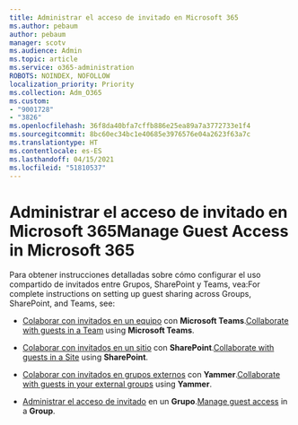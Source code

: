 ```yaml
---
title: Administrar el acceso de invitado en Microsoft 365
ms.author: pebaum
author: pebaum
manager: scotv
ms.audience: Admin
ms.topic: article
ms.service: o365-administration
ROBOTS: NOINDEX, NOFOLLOW
localization_priority: Priority
ms.collection: Adm_O365
ms.custom:
- "9001728"
- "3826"
ms.openlocfilehash: 36f8da40bfa7cffb886e25ea89a7a3772733e1f4
ms.sourcegitcommit: 8bc60ec34bc1e40685e3976576e04a2623f63a7c
ms.translationtype: HT
ms.contentlocale: es-ES
ms.lasthandoff: 04/15/2021
ms.locfileid: "51810537"
---
```

# <a name="manage-guest-access-in-microsoft-365"></a><span data-ttu-id="db4da-102">Administrar el acceso de invitado en Microsoft 365</span><span class="sxs-lookup"><span data-stu-id="db4da-102">Manage Guest Access in Microsoft 365</span></span>

<span data-ttu-id="db4da-103">Para obtener instrucciones detalladas sobre cómo configurar el uso compartido de invitados entre Grupos, SharePoint y Teams, vea:</span><span class="sxs-lookup"><span data-stu-id="db4da-103">For complete instructions on setting up guest sharing across Groups, SharePoint, and Teams, see:</span></span> 

- <span data-ttu-id="db4da-104">[Colaborar con invitados en un equipo](https://docs.microsoft.com/microsoft-365/solutions/collaborate-as-team?view=o365-worldwide) con **Microsoft Teams**.</span><span class="sxs-lookup"><span data-stu-id="db4da-104">[Collaborate with guests in a Team](https://docs.microsoft.com/microsoft-365/solutions/collaborate-as-team?view=o365-worldwide) using **Microsoft Teams**.</span></span> 

- <span data-ttu-id="db4da-105">[Colaborar con invitados en un sitio](https://docs.microsoft.com/microsoft-365/solutions/collaborate-in-site?view=o365-worldwide) con **SharePoint**.</span><span class="sxs-lookup"><span data-stu-id="db4da-105">[Collaborate with guests in a Site](https://docs.microsoft.com/microsoft-365/solutions/collaborate-in-site?view=o365-worldwide) using **SharePoint**.</span></span> 

- <span data-ttu-id="db4da-106">[Colaborar con invitados en grupos externos](https://docs.microsoft.com/yammer/work-with-external-users/create-and-manage-external-groups?redirectSourcePath=%252farticle%252f9ccd15ce-0efc-4dc1-81bc-4a424ab6f92a.aspx) con **Yammer**.</span><span class="sxs-lookup"><span data-stu-id="db4da-106">[Collaborate with guests in your external groups](https://docs.microsoft.com/yammer/work-with-external-users/create-and-manage-external-groups?redirectSourcePath=%252farticle%252f9ccd15ce-0efc-4dc1-81bc-4a424ab6f92a.aspx) using **Yammer**.</span></span> 

- <span data-ttu-id="db4da-107">[Administrar el acceso de invitado](https://docs.microsoft.com/microsoft-365/admin/create-groups/manage-guest-access-in-groups?view=o365-worldwide) en un **Grupo**.</span><span class="sxs-lookup"><span data-stu-id="db4da-107">[Manage guest access](https://docs.microsoft.com/microsoft-365/admin/create-groups/manage-guest-access-in-groups?view=o365-worldwide) in a **Group**.</span></span>
